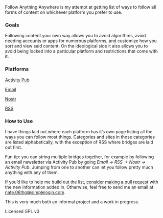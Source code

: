 Follow Anything Anywhere is my attempt at getting list of ways to follow all forms of content on whichever platform you prefer to use.

### Goals
Following content your own way allows you to avoid algorithms, avoid needing accounts or apps for numerous platforms, and customize how you sort and view said content. On the ideological side it also allows you to avoid being locked into a particular platform and restrictions that come with it.

### Platforms

[Activity Pub](https://0n4t3.github.io/FollowAnythingAnywhere/activitypub)

[Email](https://0n4t3.github.io/FollowAnythingAnywhere/email)

[Nostr](https://0n4t3.github.io/FollowAnythingAnywhere/nostr)

[RSS](https://0n4t3.github.io/FollowAnythingAnywhere/rss)

### How to Use
I have things laid out where each platform has it’s own page listing all the ways you can follow most things. Categories and sites in those categories are listed alphabetically, with the exception of RSS where bridges are laid out first.

Fun tip: you can string multiple bridges together, for example by following an email newsletter via Activity Pub by going *Email -> RSS -> Nostr -> Activity Pub*. Jumping from one to another can let you follow pretty much anything with any of them.

If you’d like to help me build out the list, [consider making a pull request](https://github.com/0n4t3/followanythinganywhere) with the new information added in. Otherwise, feel free to send me an email at nate.06thq@simplelogin.com.

This is very much both an informal project and a work in progress.

Licensed GPL v3
